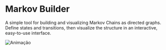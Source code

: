# Markov Builder

A simple tool for building and visualizing Markov Chains as directed graphs. 
Define states and transitions, then visualize the structure in an interactive, easy-to-use interface.

![Animação](https://github.com/user-attachments/assets/507e0d6b-2f91-442f-a6e9-4d863371e82a)
